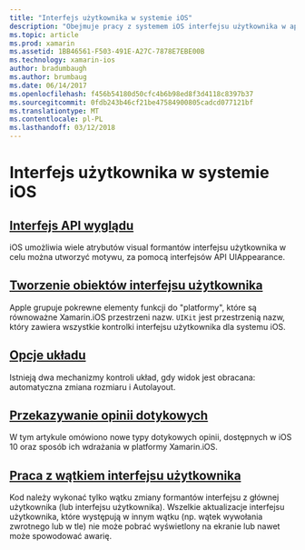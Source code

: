 ```yaml
---
title: "Interfejs użytkownika w systemie iOS"
description: "Obejmuje pracy z systemem iOS interfejsu użytkownika w aplikacji platformy Xamarin.iOS."
ms.topic: article
ms.prod: xamarin
ms.assetid: 1BB46561-F503-491E-A27C-7878E7EBE00B
ms.technology: xamarin-ios
author: bradumbaugh
ms.author: brumbaug
ms.date: 06/14/2017
ms.openlocfilehash: f456b54180d50cfc4b6b98ed8f3d4118c8397b37
ms.sourcegitcommit: 0fdb243b46cf21be47584900805cadcd077121bf
ms.translationtype: MT
ms.contentlocale: pl-PL
ms.lasthandoff: 03/12/2018
---
```

# <a name="user-interface-in-ios"></a>Interfejs użytkownika w systemie iOS

## <a name="appearance-apiintroduction-to-the-appearance-apimd"></a>[Interfejs API wyglądu](introduction-to-the-appearance-api.md)

iOS umożliwia wiele atrybutów visual formantów interfejsu użytkownika w celu można utworzyć motywu, za pomocą interfejsów API UIAppearance.

## <a name="creating-user-interface-objectsiosuser-interfaceios-uicreating-ui-objectsmd"></a>[Tworzenie obiektów interfejsu użytkownika](~/ios/user-interface/ios-ui/creating-ui-objects.md)

Apple grupuje pokrewne elementy funkcji do "platformy", które są równoważne Xamarin.iOS przestrzeni nazw. `UIKit` jest przestrzenią nazw, który zawiera wszystkie kontrolki interfejsu użytkownika dla systemu iOS.

## <a name="layout-optionsiosuser-interfaceios-uilayout-optionsmd"></a>[Opcje układu](~/ios/user-interface/ios-ui/layout-options.md)

Istnieją dwa mechanizmy kontroli układ, gdy widok jest obracana: automatyczna zmiana rozmiaru i Autolayout.

## <a name="providing-haptic-feedbackiosuser-interfaceios-uihaptic-feedbackmd"></a>[Przekazywanie opinii dotykowych](~/ios/user-interface/ios-ui/haptic-feedback.md)

W tym artykule omówiono nowe typy dotykowych opinii, dostępnych w iOS 10 oraz sposób ich wdrażania w platformy Xamarin.iOS.

## <a name="working-with-the-ui-threadiosuser-interfaceios-uiui-threadmd"></a>[Praca z wątkiem interfejsu użytkownika](~/ios/user-interface/ios-ui/ui-thread.md)

Kod należy wykonać tylko wątku zmiany formantów interfejsu z głównej użytkownika (lub interfejsu użytkownika). Wszelkie aktualizacje interfejsu użytkownika, które występują w innym wątku (np. wątek wywołania zwrotnego lub w tle) nie może pobrać wyświetlony na ekranie lub nawet może spowodować awarię.




